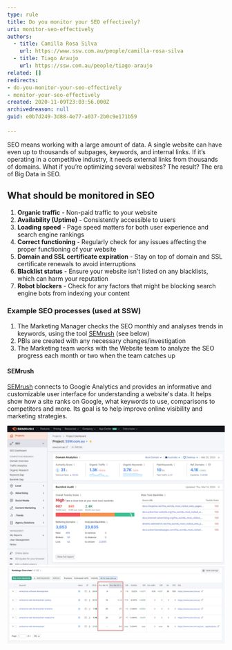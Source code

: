 ```yaml
---
type: rule
title: Do you monitor your SEO effectively?
uri: monitor-seo-effectively
authors:
  - title: Camilla Rosa Silva
    url: https://www.ssw.com.au/people/camilla-rosa-silva
  - title: Tiago Araujo
    url: https://ssw.com.au/people/tiago-araujo
related: []
redirects:
- do-you-monitor-your-seo-effectively
- monitor-your-seo-effectively
created: 2020-11-09T23:03:56.000Z
archivedreason: null
guid: e0b7d249-3d88-4e77-a037-2b0c9e171b59

---
```


SEO means working with a large amount of data. A single website can have even up to thousands of subpages, keywords, and internal links. If it’s operating in a competitive industry, it needs external links from thousands of domains. What if you’re optimizing several websites? The result? The era of Big Data in SEO.

<!--endintro-->

## What should be monitored in SEO

1. **Organic traffic** - Non-paid traffic to your website
2. **Availability (Uptime)** - Consistently accessible to users
3. **Loading speed** - Page speed matters for both user experience and search engine rankings
4. **Correct functioning** - Regularly check for any issues affecting the proper functioning of your website
5. **Domain and SSL certificate expiration** - Stay on top of domain and SSL certificate renewals to avoid interruptions
6. **Blacklist status** - Ensure your website isn't listed on any blacklists, which can harm your reputation
7. **Robot blockers** - Check for any factors that might be blocking search engine bots from indexing your content

### Example SEO processes (used at SSW)

1. The Marketing Manager checks the SEO monthly and analyses trends in keywords, using the tool [SEMrush](semrush.com) (see below)
2. PBIs are created with any necessary changes/investigation
3. The Marketing team works with the Website team to analyze the SEO progress each month or two when the team catches up

#### SEMrush

[SEMrush](semrush.com) connects to Google Analytics and provides an informative and customizable user interface for understanding a website's data.  It helps show how a site ranks on Google, what keywords to use, comparisons to competitors and more. Its goal is to help improve online visibility and marketing strategies.

![Figure: SEMrush dashboard shows information we can use to improve our website](semrush1.jpg)
![Figure: Easy to understand under what search term our website ranks good/bad](semrush2.jpg)

